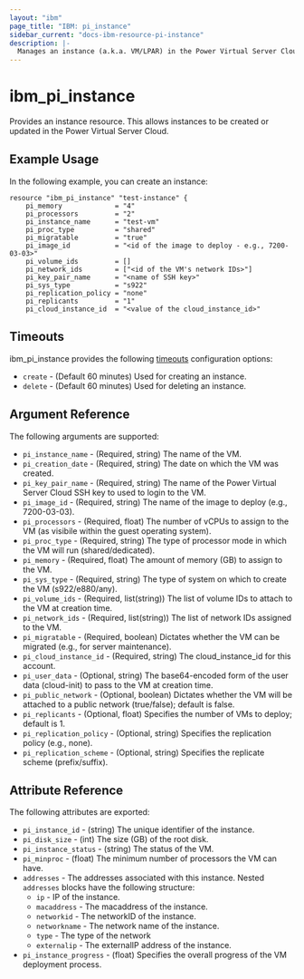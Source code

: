```yaml
---
layout: "ibm"
page_title: "IBM: pi_instance"
sidebar_current: "docs-ibm-resource-pi-instance"
description: |-
  Manages an instance (a.k.a. VM/LPAR) in the Power Virtual Server Cloud.
---
```


# ibm\_pi_instance

Provides an instance resource. This allows instances to be created or updated in the Power Virtual Server Cloud.

## Example Usage

In the following example, you can create an instance:

```hcl
resource "ibm_pi_instance" "test-instance" {
    pi_memory             = "4"
    pi_processors         = "2"
    pi_instance_name      = "test-vm"
    pi_proc_type          = "shared"
    pi_migratable         = "true"
    pi_image_id           = "<id of the image to deploy - e.g., 7200-03-03>"
    pi_volume_ids         = []
    pi_network_ids        = ["<id of the VM's network IDs>"]
    pi_key_pair_name      = "<name of SSH key>"
    pi_sys_type           = "s922"
    pi_replication_policy = "none"
    pi_replicants         = "1"
    pi_cloud_instance_id  = "<value of the cloud_instance_id>"
```

## Timeouts

ibm_pi_instance provides the following [timeouts](https://www.terraform.io/docs/configuration/resources.html#timeouts) configuration options:

* `create` - (Default 60 minutes) Used for creating an instance.
* `delete` - (Default 60 minutes) Used for deleting an instance.

## Argument Reference

The following arguments are supported:

* `pi_instance_name` - (Required, string) The name of the VM.
* `pi_creation_date` - (Required, string) The date on which the VM was created.
* `pi_key_pair_name` - (Required, string) The name of the Power Virtual Server Cloud SSH key to used to login to the VM.
* `pi_image_id` - (Required, string) The name of the image to deploy (e.g., 7200-03-03).
* `pi_processors` - (Required, float) The number of vCPUs to assign to the VM (as visibile within the guest operating system).
* `pi_proc_type` - (Required, string) The type of processor mode in which the VM will run (shared/dedicated).
* `pi_memory` - (Required, float) The amount of memory (GB) to assign to the VM.
* `pi_sys_type` - (Required, string) The type of system on which to create the VM (s922/e880/any).
* `pi_volume_ids` - (Required, list(string)) The list of volume IDs to attach to the VM at creation time.
* `pi_network_ids` - (Required, list(string)) The list of network IDs assigned to the VM.
* `pi_migratable` - (Required, boolean) Dictates whether the VM can be migrated (e.g., for server maintenance).
* `pi_cloud_instance_id` - (Required, string) The cloud_instance_id for this account.
* `pi_user_data` - (Optional, string) The base64-encoded form of the user data (cloud-init) to pass to the VM at creation time.
* `pi_public_network` - (Optional, boolean) Dictates whether the VM will be attached to a public network (true/false); default is false.
* `pi_replicants` - (Optional, float) Specifies the number of VMs to deploy; default is 1.
* `pi_replication_policy` - (Optional, string) Specifies the replication policy (e.g., none).
* `pi_replication_scheme` - (Optional, string) Specifies the replicate scheme (prefix/suffix).

## Attribute Reference

The following attributes are exported:

* `pi_instance_id` - (string) The unique identifier of the instance.
* `pi_disk_size` - (int) The size (GB) of the root disk.
* `pi_instance_status` - (string) The status of the VM.
* `pi_minproc` - (float) The minimum number of processors the VM can have.
* `addresses` - The addresses associated with this instance.  Nested `addresses` blocks have the following structure:
  * `ip` - IP of the instance.
  * `macaddress` - The macaddress of the instance.
  * `networkid` - The networkID of the instance.
  * `networkname` - The network name of the instance.
  * `type` - The type of the network
  * `externalip` - The externalIP address of the instance.
* `pi_instance_progress` - (float) Specifies the overall progress of the VM deployment process.
